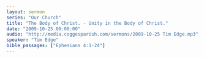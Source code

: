 ```yaml
---
layout: sermon
series: "Our Church"
title: "The Body of Christ. - Unity in the Body of Christ."
date: "2009-10-25 00:00:00"
audio: "http://media.coggesparish.com/sermons/2009-10-25 Tim Edge.mp3"
speaker: "Tim Edge"
bible_passages: ["Ephesians 4:1-24"]
---
```


